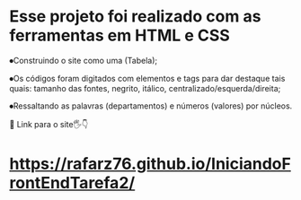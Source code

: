 # Esse projeto foi realizado com as ferramentas em HTML e CSS

⏺Construindo o site como uma (Tabela);

⏺Os códigos foram digitados com elementos e tags para dar destaque tais quais: tamanho das fontes, negrito, itálico, centralizado/esquerda/direita;

⏺Ressaltando as palavras (departamentos) e números (valores) por núcleos.

💠 Link para o site🖐👇

#  https://rafarz76.github.io/IniciandoFrontEndTarefa2/
